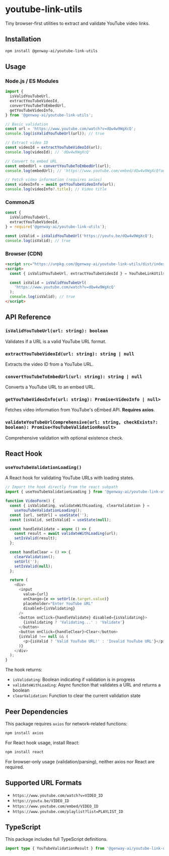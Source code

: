 # youtube-link-utils

Tiny browser-first utilities to extract and validate YouTube video links.

## Installation

```bash
npm install @genway-ai/youtube-link-utils
```

## Usage

### Node.js / ES Modules

```javascript
import {
  isValidYouTubeUrl,
  extractYouTubeVideoId,
  convertYouTubeToEmbedUrl,
  getYouTubeVideoInfo,
} from '@genway-ai/youtube-link-utils';

// Basic validation
const url = 'https://www.youtube.com/watch?v=dQw4w9WgXcQ';
console.log(isValidYouTubeUrl(url)); // true

// Extract video ID
const videoId = extractYouTubeVideoId(url);
console.log(videoId); // 'dQw4w9WgXcQ'

// Convert to embed URL
const embedUrl = convertYouTubeToEmbedUrl(url);
console.log(embedUrl); // 'https://www.youtube.com/embed/dQw4w9WgXcQ?autoplay=1...'

// Fetch video information (requires axios)
const videoInfo = await getYouTubeVideoInfo(url);
console.log(videoInfo?.title); // Video title
```

### CommonJS

```javascript
const {
  isValidYouTubeUrl,
  extractYouTubeVideoId,
} = require('@genway-ai/youtube-link-utils');

const isValid = isValidYouTubeUrl('https://youtu.be/dQw4w9WgXcQ');
console.log(isValid); // true
```

### Browser (CDN)

```html
<script src="https://unpkg.com/@genway-ai/youtube-link-utils/dist/index.browser.js"></script>
<script>
  const { isValidYouTubeUrl, extractYouTubeVideoId } = YouTubeLinkUtils;

  const isValid = isValidYouTubeUrl(
    'https://www.youtube.com/watch?v=dQw4w9WgXcQ'
  );
  console.log(isValid); // true
</script>
```

## API Reference

### `isValidYouTubeUrl(url: string): boolean`

Validates if a URL is a valid YouTube URL format.

### `extractYouTubeVideoId(url: string): string | null`

Extracts the video ID from a YouTube URL.

### `convertYouTubeToEmbedUrl(url: string): string | null`

Converts a YouTube URL to an embed URL.

### `getYouTubeVideoInfo(url: string): Promise<VideoInfo | null>`

Fetches video information from YouTube's oEmbed API. **Requires axios**.

### `validateYouTubeUrlComprehensive(url: string, checkExists?: boolean): Promise<YouTubeValidationResult>`

Comprehensive validation with optional existence check.

## React Hook

### `useYouTubeValidationLoading()`

A React hook for validating YouTube URLs with loading states.

```javascript
// Import the hook directly from the react subpath
import { useYouTubeValidationLoading } from '@genway-ai/youtube-link-utils/react';

function VideoForm() {
  const { isValidating, validateWithLoading, clearValidation } =
    useYouTubeValidationLoading();
  const [url, setUrl] = useState('');
  const [isValid, setIsValid] = useState(null);

  const handleValidate = async () => {
    const result = await validateWithLoading(url);
    setIsValid(result);
  };

  const handleClear = () => {
    clearValidation();
    setUrl('');
    setIsValid(null);
  };

  return (
    <div>
      <input
        value={url}
        onChange={e => setUrl(e.target.value)}
        placeholder="Enter YouTube URL"
        disabled={isValidating}
      />
      <button onClick={handleValidate} disabled={isValidating}>
        {isValidating ? 'Validating...' : 'Validate'}
      </button>
      <button onClick={handleClear}>Clear</button>
      {isValid !== null && (
        <p>{isValid ? 'Valid YouTube URL!' : 'Invalid YouTube URL'}</p>
      )}
    </div>
  );
}
```

The hook returns:

- `isValidating`: Boolean indicating if validation is in progress
- `validateWithLoading`: Async function that validates a URL and returns a boolean
- `clearValidation`: Function to clear the current validation state

## Peer Dependencies

This package requires `axios` for network-related functions:

```bash
npm install axios
```

For React hook usage, install React:

```bash
npm install react
```

For browser-only usage (validation/parsing), neither axios nor React are required.

## Supported URL Formats

- `https://www.youtube.com/watch?v=VIDEO_ID`
- `https://youtu.be/VIDEO_ID`
- `https://www.youtube.com/embed/VIDEO_ID`
- `https://www.youtube.com/playlist?list=PLAYLIST_ID`

## TypeScript

This package includes full TypeScript definitions.

```typescript
import type { YouTubeValidationResult } from '@genway-ai/youtube-link-utils';
```
